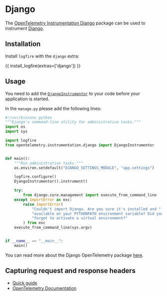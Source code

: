 # Django

The [OpenTelemetry Instrumentation Django][opentelemetry-django] package can be used to instrument [Django][django].

## Installation

Install `logfire` with the `django` extra:

{{ install_logfire(extras=['django']) }}

## Usage

You need to add the [`DjangoInstrumentor`][django-instrumentor] to your code before your application is started.

In the `manage.py` please add the following lines:

```py hl_lines="6-7 14-15"
#!/usr/bin/env python
"""Django's command-line utility for administrative tasks."""
import os
import sys

import logfire
from opentelemetry.instrumentation.django import DjangoInstrumentor


def main():
    """Run administrative tasks."""
    os.environ.setdefault("DJANGO_SETTINGS_MODULE", "app.settings")

    logfire.configure()
    DjangoInstrumentor().instrument()

    try:
        from django.core.management import execute_from_command_line
    except ImportError as exc:
        raise ImportError(
            "Couldn't import Django. Are you sure it's installed and "
            "available on your PYTHONPATH environment variable? Did you "
            "forget to activate a virtual environment?"
        ) from exc
    execute_from_command_line(sys.argv)


if __name__ == "__main__":
    main()
```

You can read more about the Django OpenTelemetry package [here][opentelemetry-django].

## Capturing request and response headers
<!-- note that this section is duplicated for different frameworks but with slightly different links -->

- [Quick guide](../http_servers.md#capturing-http-server-request-and-response-headers)
- [OpenTelemetry Documentation](https://opentelemetry-python-contrib.readthedocs.io/en/latest/instrumentation/django/django.html#capture-http-request-and-response-headers)

[django]: https://www.djangoproject.com/
[opentelemetry-django]: https://opentelemetry-python-contrib.readthedocs.io/en/latest/instrumentation/django/django.html
[django-instrumentor]: https://opentelemetry-python-contrib.readthedocs.io/en/latest/instrumentation/django/django.html#opentelemetry.instrumentation.django.DjangoInstrumentor
